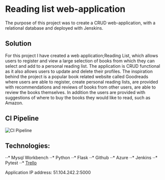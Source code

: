 # Reading list web-application 

The purpose of this project was to create a CRUD web-application, with a relational database and deployed with Jenskins.

## Solution

For this project I have created a web application;Reading List, which allows users to register and view a large selection of books from which they can select and add to a personal reading list. The application is CRUD functional as it also allows users to update and delete their profiles. The inspiration behind the project is a popular book related website called Goodreads where users are able to register, create personal reading lists, are provided with recommendations and reviews of books from other users, are able to review the books themselves. In addition the users are provided with suggestions of where to buy the books they would like to read, such as Amazon.


## CI Pipeline

![CI Pipeline](https://github.com/stefangelova/theapp/blob/master/documentation/Untitled%20Diagram%20(1).jpg)

## Technologies:
⋅⋅* Mysql Workbench
⋅⋅* Python
⋅⋅* Flask
⋅⋅* Github
⋅⋅* Azure
⋅⋅* Jenkins
⋅⋅* Pytest
⋅⋅* [Trello](https://trello.com/b/P7tHO21p)




Application IP address: 51.104.242.2:5000
